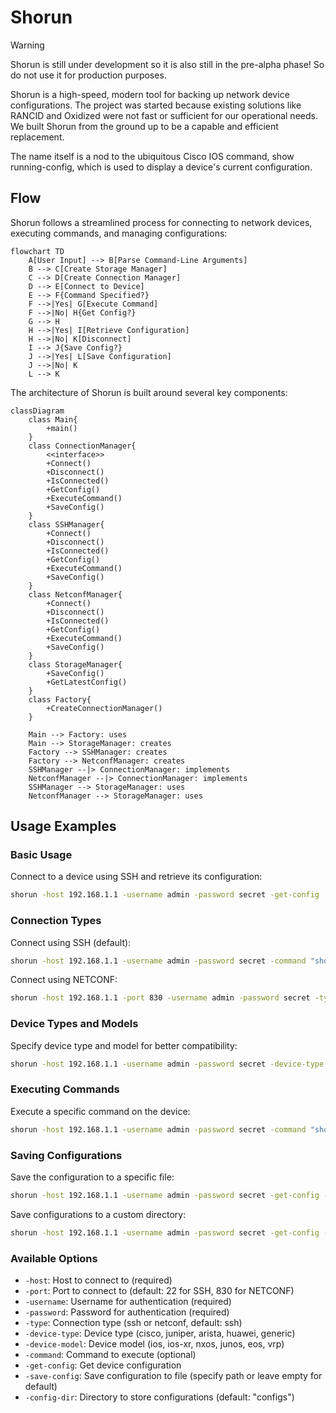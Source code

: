 # Shorun

> [!WARNING]
> Shorun is still under development so it is also still in the pre-alpha phase! So do not use it for production purposes.

Shorun is a high-speed, modern tool for backing up network device configurations. The project was started because existing solutions like RANCID and Oxidized were not fast or sufficient for our operational needs. We built Shorun from the ground up to be a capable and efficient replacement.

The name itself is a nod to the ubiquitous Cisco IOS command, show running-config, which is used to display a device's current configuration.

## Flow

Shorun follows a streamlined process for connecting to network devices, executing commands, and managing configurations:

```mermaid
flowchart TD
    A[User Input] --> B[Parse Command-Line Arguments]
    B --> C[Create Storage Manager]
    C --> D[Create Connection Manager]
    D --> E[Connect to Device]
    E --> F{Command Specified?}
    F -->|Yes| G[Execute Command]
    F -->|No| H{Get Config?}
    G --> H
    H -->|Yes| I[Retrieve Configuration]
    H -->|No| K[Disconnect]
    I --> J{Save Config?}
    J -->|Yes| L[Save Configuration]
    J -->|No| K
    L --> K
```

The architecture of Shorun is built around several key components:

```mermaid
classDiagram
    class Main{
        +main()
    }
    class ConnectionManager{
        <<interface>>
        +Connect()
        +Disconnect()
        +IsConnected()
        +GetConfig()
        +ExecuteCommand()
        +SaveConfig()
    }
    class SSHManager{
        +Connect()
        +Disconnect()
        +IsConnected()
        +GetConfig()
        +ExecuteCommand()
        +SaveConfig()
    }
    class NetconfManager{
        +Connect()
        +Disconnect()
        +IsConnected()
        +GetConfig()
        +ExecuteCommand()
        +SaveConfig()
    }
    class StorageManager{
        +SaveConfig()
        +GetLatestConfig()
    }
    class Factory{
        +CreateConnectionManager()
    }
    
    Main --> Factory: uses
    Main --> StorageManager: creates
    Factory --> SSHManager: creates
    Factory --> NetconfManager: creates
    SSHManager --|> ConnectionManager: implements
    NetconfManager --|> ConnectionManager: implements
    SSHManager --> StorageManager: uses
    NetconfManager --> StorageManager: uses
```

## Usage Examples

### Basic Usage

Connect to a device using SSH and retrieve its configuration:

```bash
shorun -host 192.168.1.1 -username admin -password secret -get-config
```

### Connection Types

Connect using SSH (default):

```bash
shorun -host 192.168.1.1 -username admin -password secret -command "show version"
```

Connect using NETCONF:

```bash
shorun -host 192.168.1.1 -port 830 -username admin -password secret -type netconf -get-config
```

### Device Types and Models

Specify device type and model for better compatibility:

```bash
shorun -host 192.168.1.1 -username admin -password secret -device-type cisco -device-model ios -get-config
```

### Executing Commands

Execute a specific command on the device:

```bash
shorun -host 192.168.1.1 -username admin -password secret -command "show interfaces"
```

### Saving Configurations

Save the configuration to a specific file:

```bash
shorun -host 192.168.1.1 -username admin -password secret -get-config -save-config /path/to/config.txt
```

Save configurations to a custom directory:

```bash
shorun -host 192.168.1.1 -username admin -password secret -get-config -config-dir /path/to/configs
```

### Available Options

- `-host`: Host to connect to (required)
- `-port`: Port to connect to (default: 22 for SSH, 830 for NETCONF)
- `-username`: Username for authentication (required)
- `-password`: Password for authentication (required)
- `-type`: Connection type (ssh or netconf, default: ssh)
- `-device-type`: Device type (cisco, juniper, arista, huawei, generic)
- `-device-model`: Device model (ios, ios-xr, nxos, junos, eos, vrp)
- `-command`: Command to execute (optional)
- `-get-config`: Get device configuration
- `-save-config`: Save configuration to file (specify path or leave empty for default)
- `-config-dir`: Directory to store configurations (default: "configs")

